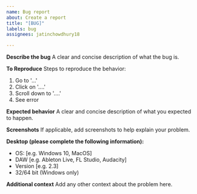 ```yaml
---
name: Bug report
about: Create a report
title: "[BUG]"
labels: bug
assignees: jatinchowdhury18

---
```


**Describe the bug**
A clear and concise description of what the bug is.

**To Reproduce**
Steps to reproduce the behavior:
1. Go to '...'
2. Click on '....'
3. Scroll down to '....'
4. See error

**Expected behavior**
A clear and concise description of what you expected to happen.

**Screenshots**
If applicable, add screenshots to help explain your problem.

**Desktop (please complete the following information):**
 - OS: [e.g. Windows 10, MacOS]
 - DAW [e.g. Ableton Live, FL Studio, Audacity]
 - Version [e.g. 2.3]
 - 32/64 bit (Windows only)

**Additional context**
Add any other context about the problem here.
